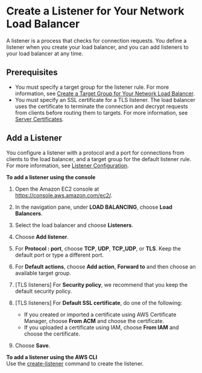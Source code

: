# Create a Listener for Your Network Load Balancer<a name="create-listener"></a>

A listener is a process that checks for connection requests\. You define a listener when you create your load balancer, and you can add listeners to your load balancer at any time\.

## Prerequisites<a name="listener-prereqs"></a>
+ You must specify a target group for the listener rule\. For more information, see [Create a Target Group for Your Network Load Balancer](create-target-group.md)\.
+ You must specify an SSL certificate for a TLS listener\. The load balancer uses the certificate to terminate the connection and decrypt requests from clients before routing them to targets\. For more information, see [Server Certificates](create-tls-listener.md#tls-listener-certificates)\.

## Add a Listener<a name="add-listener"></a>

You configure a listener with a protocol and a port for connections from clients to the load balancer, and a target group for the default listener rule\. For more information, see [Listener Configuration](load-balancer-listeners.md#listener-configuration)\.

**To add a listener using the console**

1. Open the Amazon EC2 console at [https://console\.aws\.amazon\.com/ec2/](https://console.aws.amazon.com/ec2/)\.

1. In the navigation pane, under **LOAD BALANCING**, choose **Load Balancers**\.

1. Select the load balancer and choose **Listeners**\.

1. Choose **Add listener**\.

1. For **Protocol : port**, choose **TCP**, **UDP**, **TCP\_UDP**, or **TLS**\. Keep the default port or type a different port\.

1. For **Default actions**, choose **Add action**, **Forward to** and then choose an available target group\.

1. \[TLS listeners\] For **Security policy**, we recommend that you keep the default security policy\.

1. \[TLS listeners\] For **Default SSL certificate**, do one of the following:
   + If you created or imported a certificate using AWS Certificate Manager, choose **From ACM** and choose the certificate\.
   + If you uploaded a certificate using IAM, choose **From IAM** and choose the certificate\.

1. Choose **Save**\.

**To add a listener using the AWS CLI**  
Use the [create\-listener](https://docs.aws.amazon.com/cli/latest/reference/elbv2/create-listener.html) command to create the listener\.